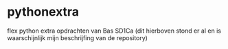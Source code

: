 # pythonextra
flex python extra opdrachten van Bas SD1Ca
(dit hierboven stond er al en is waarschijnlijk mijn beschrijfing van de repository)

